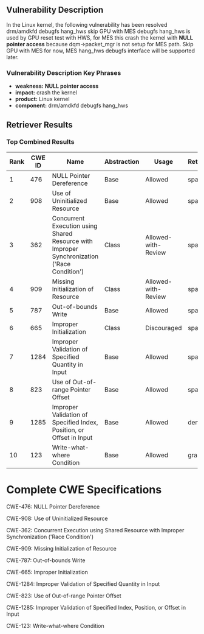 ## Vulnerability Description
In the Linux kernel, the following vulnerability has been resolved drm/amdkfd debugfs hang_hws skip GPU with MES debugfs hang_hws is used by GPU reset test with HWS, for MES this crash the kernel with **NULL pointer access** because dqm->packet_mgr is not setup for MES path. Skip GPU with MES for now, MES hang_hws debugfs interface will be supported later.

### Vulnerability Description Key Phrases
- **weakness:** **NULL pointer access**
- **impact:** crash the kernel
- **product:** Linux kernel
- **component:** drm/amdkfd debugfs hang_hws

## Retriever Results

### Top Combined Results

| Rank | CWE ID | Name | Abstraction | Usage  | Retrievers | Individual Scores |
|------|--------|------|-------------|-------|------------|-------------------|
| 1 | 476 | NULL Pointer Dereference | Base | Allowed | sparse | 0.297 |
| 2 | 908 | Use of Uninitialized Resource | Base | Allowed | sparse | 0.287 |
| 3 | 362 | Concurrent Execution using Shared Resource with Improper Synchronization ('Race Condition') | Class | Allowed-with-Review | sparse | 0.271 |
| 4 | 909 | Missing Initialization of Resource | Class | Allowed-with-Review | sparse | 0.269 |
| 5 | 787 | Out-of-bounds Write | Base | Allowed | sparse | 0.260 |
| 6 | 665 | Improper Initialization | Class | Discouraged | sparse | 0.259 |
| 7 | 1284 | Improper Validation of Specified Quantity in Input | Base | Allowed | sparse | 0.258 |
| 8 | 823 | Use of Out-of-range Pointer Offset | Base | Allowed | sparse | 0.257 |
| 9 | 1285 | Improper Validation of Specified Index, Position, or Offset in Input | Base | Allowed | dense | 0.484 |
| 10 | 123 | Write-what-where Condition | Base | Allowed | graph | 0.002 |



# Complete CWE Specifications

CWE-476: NULL Pointer Dereference

CWE-908: Use of Uninitialized Resource

CWE-362: Concurrent Execution using Shared Resource with Improper Synchronization ('Race Condition')

CWE-909: Missing Initialization of Resource

CWE-787: Out-of-bounds Write

CWE-665: Improper Initialization

CWE-1284: Improper Validation of Specified Quantity in Input

CWE-823: Use of Out-of-range Pointer Offset

CWE-1285: Improper Validation of Specified Index, Position, or Offset in Input

CWE-123: Write-what-where Condition